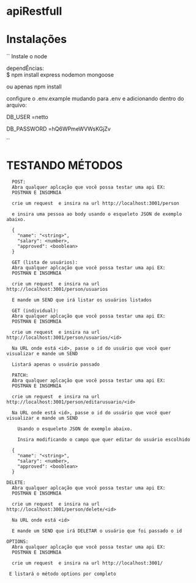 # apiRestfull

# Instalações
``
Instale o node 

dependÊncias:  
$ npm install express nodemon mongoose

ou apenas npm install


configure o .env.example mudando para .env e adicionando dentro do arquivo:

DB_USER =netto

DB_PASSWORD =hQ6WPmeWVWsKGjZv

``

# TESTANDO MÉTODOS
```shell
  POST:
  Abra qualquer aplcação que você possa testar uma api EX:
  POSTMAN E INSOMNIA

  crie um request  e insira na url http://localhost:3001/person

  e insira uma pessoa ao body usando o esqueleto JSON de exemplo abaixo.

  {
    "name": "<string>",
    "salary": <number>,
    "approved": <booblean>
  }

```
```shell
  GET (lista de usuários):
  Abra qualquer aplcação que você possa testar uma api EX:
  POSTMAN E INSOMNIA

  crie um request  e insira na url http://localhost:3001/person/usuarios

  E mande um SEND que irá listar os usuários listados

```
```shell
  GET (individual):
  Abra qualquer aplcação que você possa testar uma api EX:
  POSTMAN E INSOMNIA

  crie um request  e insira na url http://localhost:3001/person/usuarios/<id>

  Na URL onde está <id>, passe o id do usuário que você quer visualizar e mande um SEND
 
  Listará apenas o usuário passado
```
```shell
  PATCH:
  Abra qualquer aplcação que você possa testar uma api EX:
  POSTMAN E INSOMNIA

  crie um request  e insira na url http://localhost:3001/person/editarusuario/<id>

  Na URL onde está <id>, passe o id do usuário que você quer visualizar e mande um SEND

    Usando o esqueleto JSON de exemplo abaixo. 

    Insira modificando o campo que quer editar do usuário escolhido

  {
    "name": "<string>",
    "salary": <number>,
    "approved": <booblean>
  }

```

```shell
DELETE:
  Abra qualquer aplcação que você possa testar uma api EX:
  POSTMAN E INSOMNIA

  crie um request  e insira na url http://localhost:3001/person/delete/<id>

  Na URL onde está <id>

  E mande um SEND que irá DELETAR o usuário que foi passado o id

```

```shell
OPTIONS:
  Abra qualquer aplcação que você possa testar uma api EX:
  POSTMAN E INSOMNIA

  crie um request  e insira na url http://localhost:3001/

 E listará o método options por completo

```


